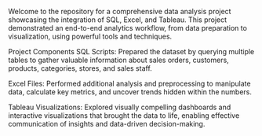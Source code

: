 Welcome to the repository for a comprehensive data analysis project showcasing the integration of SQL, Excel, and Tableau. This project demonstrated an end-to-end analytics workflow, from data preparation to visualization, using powerful tools and techniques.

Project Components
SQL Scripts: Prepared the dataset by querying multiple tables to gather valuable information about sales orders, customers, products, categories, stores, and sales staff.

Excel Files: Performed additional analysis and preprocessing to manipulate data, calculate key metrics, and uncover trends hidden within the numbers.

Tableau Visualizations: Explored visually compelling dashboards and interactive visualizations that brought the data to life, enabling effective communication of insights and data-driven decision-making.
